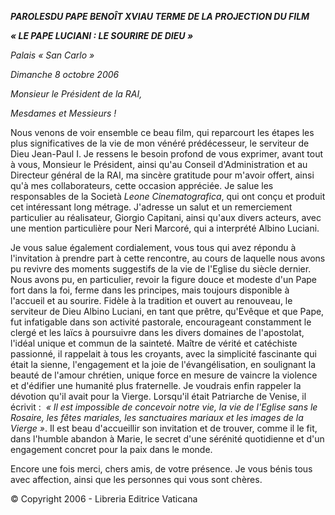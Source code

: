 ***PAROLES******DU PAPE BENOÎT XVI******AU TERME DE LA PROJECTION DU FILM***

***« *LE PAPE LUCIANI : LE SOURIRE DE DIEU* »***

*Palais « *San Carlo* »*

*Dimanche 8 octobre 2006*

*Monsieur le Président de la RAI,*

*Mesdames et Messieurs !*

Nous venons de voir ensemble ce beau film, qui reparcourt les étapes les plus significatives de la vie de mon vénéré prédécesseur, le serviteur de Dieu Jean-Paul I. Je ressens le besoin profond de vous exprimer, avant tout à vous, Monsieur le Président, ainsi qu'au Conseil d'Administration et au Directeur général de la RAI, ma sincère gratitude pour m'avoir offert, ainsi qu'à mes collaborateurs, cette occasion appréciée. Je salue les responsables de la Società *Leone Cinematografica*, qui ont conçu et produit cet intéressant long métrage. J'adresse un salut et un remerciement particulier au réalisateur, Giorgio Capitani, ainsi qu'aux divers acteurs, avec une mention particulière pour Neri Marcoré, qui a interprété Albino Luciani.

Je vous salue également cordialement, vous tous qui avez répondu à l'invitation à prendre part à cette rencontre, au cours de laquelle nous avons pu revivre des moments suggestifs de la vie de l'Eglise du siècle dernier. Nous avons pu, en particulier, revoir la figure douce et modeste d'un Pape fort dans la foi, ferme dans les principes, mais toujours disponible à l'accueil et au sourire. Fidèle à la tradition et ouvert au renouveau, le serviteur de Dieu Albino Luciani, en tant que prêtre, qu'Evêque et que Pape, fut infatigable dans son activité pastorale, encourageant constamment le clergé et les laïcs à poursuivre dans les divers domaines de l'apostolat, l'idéal unique et commun de la sainteté. Maître de vérité et catéchiste passionné, il rappelait à tous les croyants, avec la simplicité fascinante qui était la sienne, l'engagement et la joie de l'évangélisation, en soulignant la beauté de l'amour chrétien, unique force en mesure de vaincre la violence et d'édifier une humanité plus fraternelle. Je voudrais enfin rappeler la dévotion qu'il avait pour la Vierge. Lorsqu'il était Patriarche de Venise, il écrivit :  *« *Il est impossible de concevoir notre vie, la vie de l'Eglise sans le Rosaire, les fêtes mariales, les sanctuaires mariaux et les images de la Vierge* »*. Il est beau d'accueillir son invitation et de trouver, comme il le fit, dans l'humble abandon à Marie, le secret d'une sérénité quotidienne et d'un engagement concret pour la paix dans le monde.

Encore une fois merci, chers amis, de votre présence. Je vous bénis tous avec affection, ainsi que les personnes qui vous sont chères.

© Copyright 2006 - Libreria Editrice Vaticana